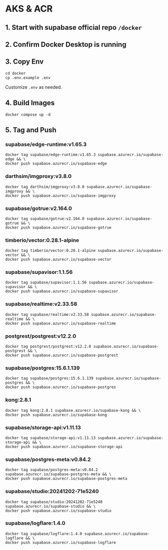 # AKS & ACR

## 1. Start with supabase official repo `/docker`

## 2. Confirm Docker Desktop is running

## 3. Copy Env
```shell
cd docker
cp .env.example .env
```
Customize `.env` as needed.

## 4. Build Images
```shell
docker compose up -d
```

## 5. Tag and Push

### supabase/edge-runtime:v1.65.3
```shell
docker tag supabase/edge-runtime:v1.65.3 supabase.azurecr.io/supabase-edge && \
docker push supabase.azurecr.io/supabase-edge
```

### darthsim/imgproxy:v3.8.0
```shell
docker tag darthsim/imgproxy:v3.8.0 supabase.azurecr.io/supabase-imgproxy && \
docker push supabase.azurecr.io/supabase-imgproxy
```

### supabase/gotrue:v2.164.0
```shell
docker tag supabase/gotrue:v2.164.0 supabase.azurecr.io/supabase-gotrue && \
docker push supabase.azurecr.io/supabase-gotrue
```

### timberio/vector:0.28.1-alpine
```shell
docker tag timberio/vector:0.28.1-alpine supabase.azurecr.io/supabase-vector && \
docker push supabase.azurecr.io/supabase-vector
```

### supabase/supavisor:1.1.56
```shell
docker tag supabase/supavisor:1.1.56 supabase.azurecr.io/supabase-supavisor && \
docker push supabase.azurecr.io/supabase-supavisor
```

### supabase/realtime:v2.33.58
```shell
docker tag supabase/realtime:v2.33.58 supabase.azurecr.io/supabase-realtime && \
docker push supabase.azurecr.io/supabase-realtime
```

### postgrest/postgrest:v12.2.0
```shell
docker tag postgrest/postgrest:v12.2.0 supabase.azurecr.io/supabase-postgrest && \
docker push supabase.azurecr.io/supabase-postgrest
```

### supabase/postgres:15.6.1.139
```shell
docker tag supabase/postgres:15.6.1.139 supabase.azurecr.io/supabase-postgres && \
docker push supabase.azurecr.io/supabase-postgres
```

### kong:2.8.1
```shell
docker tag kong:2.8.1 supabase.azurecr.io/supabase-kong && \
docker push supabase.azurecr.io/supabase-kong
```

### supabase/storage-api:v1.11.13
```shell
docker tag supabase/storage-api:v1.11.13 supabase.azurecr.io/supabase-storage-api && \
docker push supabase.azurecr.io/supabase-storage-api
```

### supabase/postgres-meta:v0.84.2
```shell
docker tag supabase/postgres-meta:v0.84.2 supabase.azurecr.io/supabase-postgres-meta && \
docker push supabase.azurecr.io/supabase-postgres-meta
```

### supabase/studio:20241202-71e5240
```shell
docker tag supabase/studio:20241202-71e5240 supabase.azurecr.io/supabase-studio && \
docker push supabase.azurecr.io/supabase-studio
```

### supabase/logflare:1.4.0
```shell
docker tag supabase/logflare:1.4.0 supabase.azurecr.io/supabase-logflare && \
docker push supabase.azurecr.io/supabase-logflare
```

